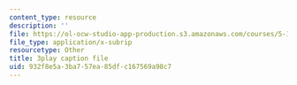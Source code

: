 ```yaml
---
content_type: resource
description: ''
file: https://ol-ocw-studio-app-production.s3.amazonaws.com/courses/5-111-principles-of-chemical-science-fall-2008/932f8e5a3ba757ea85dfc167569a98c7_MBz0swcfztQ.vtt
file_type: application/x-subrip
resourcetype: Other
title: 3play caption file
uid: 932f8e5a-3ba7-57ea-85df-c167569a98c7
---
```

